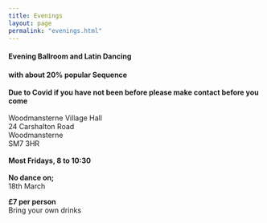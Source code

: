 ```yaml
---
title: Evenings
layout: page
permalink: "evenings.html"
---
```



<article class="grid_12 center-text">
<h4>Evening Ballroom and Latin Dancing</h4>
<h4>with about 20% popular Sequence</h4>
</article>

<article class="grid_6 center-text padded-bottom">
  <dl>
<dt><strong></strong></dt>
<dt><strong></strong></dt>
<dt><strong></strong></dt>
<dt></dt>
<dt><strong></strong></dt>
  </dl>
</article>

<article class="grid_12 center-text padded-bottom">
  <dl>
          <dt><strong>Due to Covid if you have not been before please make contact before you come</strong></dt>
      <dt><strong> </strong></dt>
      <dt> </dt>
    <BR>
      <dt>Woodmansterne Village Hall</dt>
       <dt>24 Carshalton Road</dt>
      <dt>Woodmansterne</dt>
       <dt>SM7 3HR</dt>
      <BR>
        <dt><strong>Most Fridays, 8 to 10:30</strong></dt>
        <BR>
      <dt><strong>No dance on;</strong></dt> 
  <dt></dt>       
        <dt>18th March</dt>
      </dl>
</article>

<article class="grid_6 center-text padded-bottom">
  <dl>
<dt><strong></strong></dt>
<dt><strong></strong></dt>
<dt><strong></strong></dt>
<dt></dt>
<dt><strong></strong></dt>
  </dl>
</article>

<article class="grid_12 center-text padded-bottom">
<dl>

<dt><strong>£7 per person</strong></dt>
 <dt>Bring your own drinks</dt>
</dl>

</article>

